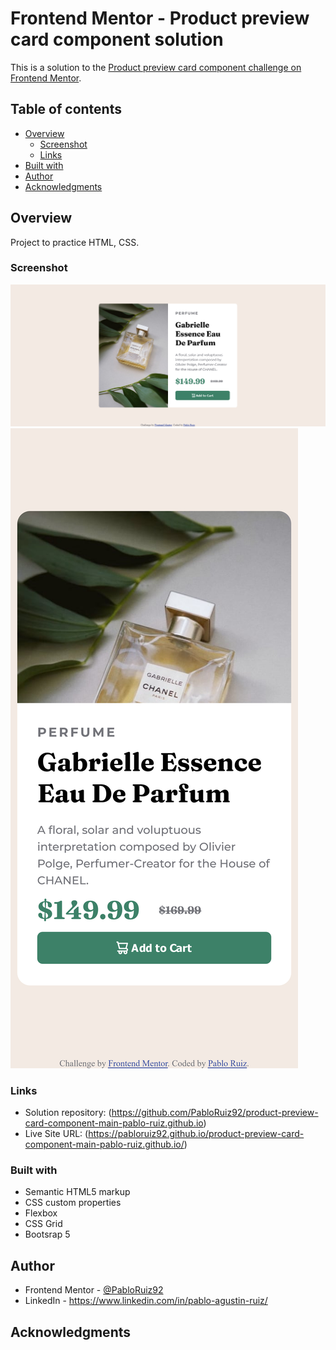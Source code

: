 # Frontend Mentor - Product preview card component solution

This is a solution to the [Product preview card component challenge on Frontend Mentor]().

## Table of contents

- [Overview](#overview)
  - [Screenshot](#screenshot)
  - [Links](#links)
- [Built with](#built-with)
- [Author](#author)
- [Acknowledgments](#acknowledgments)

## Overview

Project to practice HTML, CSS.

### Screenshot

![image](./Screenshot-Desktop.png)
![image](./ScreenShot-mobile.png)

### Links

- Solution repository: (https://github.com/PabloRuiz92/product-preview-card-component-main-pablo-ruiz.github.io)
- Live Site URL: (https://pabloruiz92.github.io/product-preview-card-component-main-pablo-ruiz.github.io/)

### Built with

- Semantic HTML5 markup
- CSS custom properties
- Flexbox
- CSS Grid
- Bootsrap 5

## Author

- Frontend Mentor - [@PabloRuiz92](https://www.frontendmentor.io/profile/PabloRuiz92)
- LinkedIn - https://www.linkedin.com/in/pablo-agustin-ruiz/

## Acknowledgments
